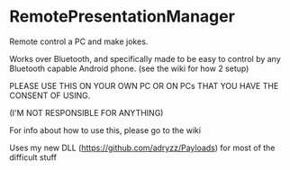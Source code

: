 # RemotePresentationManager
Remote control a PC and make jokes.

Works over Bluetooth, and specifically made to be easy to control by any Bluetooth capable Android phone. (see the wiki for how 2 setup)

PLEASE USE THIS ON YOUR OWN PC OR ON PCs THAT YOU HAVE THE CONSENT OF USING.

(I'M NOT RESPONSIBLE FOR ANYTHING)

For info about how to use this, please go to the wiki

Uses my new DLL (https://github.com/adryzz/Payloads) for most of the difficult stuff
